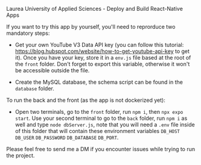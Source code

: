 Laurea University of Applied Sciences - Deploy and Build React-Native Apps

If you want to try this app by yourself, you'll need to reprorduce two mandatory steps:

- Get your own YouTube V3 Data API key (you can follow this tutorial: https://blog.hubspot.com/website/how-to-get-youtube-api-key to get it). Once you have your key, store it in a `env.js` file based at the root of the `front` folder. Don't forget to export this variable, otherwise it won't be accessible outside the file.

- Create the MySQL database, the schema script can be found in the `database` folder.

To run the back and the front (as the app is not dockerized yet):

- Open two terminals, go to the `front` folder, run `npm i`, then `npx expo start`. Use your second terminal to go to the `back` folder, run `npm i` as well and type `node dbServer.js`, note that you will need a `.env` file inside of this folder that will contain these  environment variables `DB_HOST` `DB_USER` `DB_PASSWORD` `DB_DATABASE` `DB_PORT`.

Please feel free to send me a DM if you encounter issues while trying to run the project.
